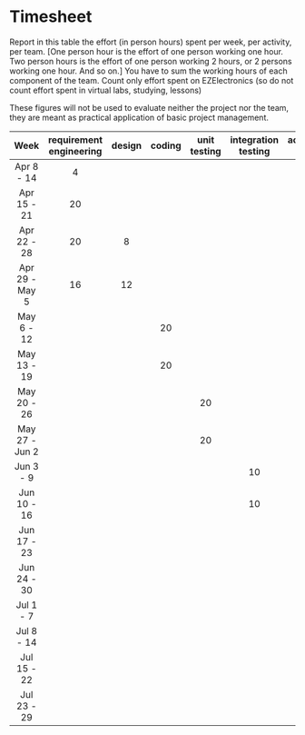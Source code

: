 # Timesheet

Report in this table the effort (in person hours) spent per week, per activity, per team.
[One person hour is the effort of one person working one hour.
Two person hours is the effort of one person working 2 hours, or 2 persons working one hour. And so on.]
You have to sum the working hours of each component of the team.
Count only effort spent on EZElectronics (so do not count effort spent in virtual labs, studying, lessons)

These figures will not be used to evaluate neither the project nor the team, they are meant as practical application of basic project management.

|      Week      | requirement engineering | design | coding | unit testing | integration testing | acceptance testing | management | git maven |
| :------------: | :---------------------: | :----: | :----: | :----------: | :-----------------: | :----------------: | :--------: | :-------: |
|   Apr 8 - 14   |         4               |        |        |              |                     |                    |            |           |
|  Apr 15 - 21   |           20            |        |        |              |                     |                    |            |           |
|  Apr 22 - 28   |        20               |  8     |        |              |                     |                    |            |           |
| Apr 29 - May 5 |          16             | 12     |        |              |                     |                    |            |           |
|   May 6 - 12   |                         |        |  20      |              |                     |                    |            |           |
|  May 13 - 19   |                         |        |   20    |              |                     |                    |            |           |
|  May 20 - 26   |                         |        |        |     20         |                     |                    |            |           |
| May 27 - Jun 2 |                         |        |        |     20       |                     |                    |            |           |
|   Jun 3 - 9    |                         |        |        |              |        10             |                    |            |           |
|  Jun 10 - 16   |                         |        |        |              |         10            |                    |            |           |
|  Jun 17 - 23   |                         |        |        |              |                     |                    |            |           |
|  Jun 24 - 30   |                         |        |        |              |                     |                    |            |           |
|   Jul 1 - 7    |                         |        |        |              |                     |                    |            |           |
|   Jul 8 - 14   |                         |        |        |              |                     |                    |            |           |
|  Jul 15 - 22   |                         |        |        |              |                     |                    |            |           |
|  Jul 23 - 29   |                         |        |        |              |                     |                    |            |           |
